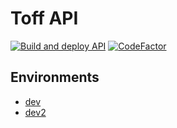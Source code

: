# Toff API
[![Build and deploy API](https://github.com/bnlabs/toff-api/actions/workflows/main_toffapi-dev.yml/badge.svg)](https://github.com/bnlabs/toff-api/actions/workflows/main_toffapi-dev.yml)  [![CodeFactor](https://www.codefactor.io/repository/github/bnlabs/toff-api/badge)](https://www.codefactor.io/repository/github/bnlabs/toff-api)

## Environments
- [dev](https://toffapi-dev.azurewebsites.net/)
- [dev2](https://toffapi.pancho.moe/)
